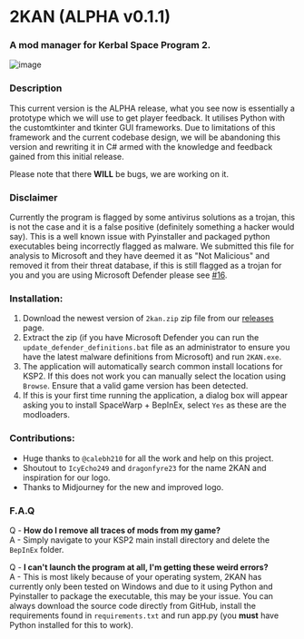
# 2KAN (ALPHA v0.1.1)
### A mod manager for Kerbal Space Program 2.

![image](https://user-images.githubusercontent.com/1657477/227747846-a4f82578-c7db-4e06-9a46-d980a2b7e80c.png)

### Description
This current version is the ALPHA release, what you see now is essentially a prototype which we will use to get player feedback. It utilises Python with the customtkinter and tkinter GUI frameworks. Due to limitations of this framework and the current codebase design, we will be abandoning this version and rewriting it in C# armed with the knowledge and feedback gained from this initial release.

Please note that there **WILL** be bugs, we are working on it.

### Disclaimer
Currently the program is flagged by some antivirus solutions as a trojan, this is not the case and it is a false positive (definitely something a hacker would say). This is a well known issue with Pyinstaller and packaged python executables being incorrectly flagged as malware. We submitted this file for analysis to Microsoft and they have deemed it as "Not Malicious" and removed it from their threat database, if this is still flagged as a trojan for you and you are using Microsoft Defender please see [#16](https://github.com/Loki-Lokster/2KAN/issues/16).


### Installation:
1. Download the newest version of `2kan.zip` zip file from our [releases](https://github.com/Loki-Lokster/2KAN/releases) page.
2. Extract the zip (if you have Microsoft Defender you can run the `update_defender_definitions.bat` file as an administrator to ensure you have the latest malware definitions from Microsoft) and run `2KAN.exe`.
3. The application will automatically search common install locations for KSP2. If this does not work you can manually select the location using `Browse`. Ensure that a valid game version has been detected.
4. If this is your first time running the application, a dialog box will appear asking you to install SpaceWarp + BepInEx, select `Yes` as these are the modloaders.


### Contributions:
- Huge thanks to `@calebh210` for all the work and help on this project. 
- Shoutout to `IcyEcho249` and `dragonfyre23` for the name 2KAN and inspiration for our logo.
- Thanks to Midjourney for the new and improved logo.


### F.A.Q
Q - **How do I remove all traces of mods from my game?**
<br>
A - Simply navigate to your KSP2 main install directory and delete the `BepInEx` folder.


Q - **I can't launch the program at all, I'm getting these weird errors?**
<br>
A - This is most likely because of your operating system, 2KAN has currently only been tested on Windows and due to it using Python and Pyinstaller to package the executable, this may be your issue. You can always download the source code directly from GitHub, install the requirements found in `requirements.txt` and run app.py (you **must** have Python installed for this to work).
